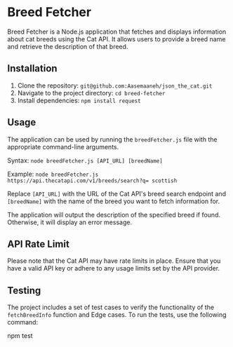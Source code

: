 # Breed Fetcher

Breed Fetcher is a Node.js application that fetches and displays information about cat breeds using the Cat API. It allows users to provide a breed name and retrieve the description of that breed.

## Installation

1. Clone the repository: `git@github.com:Aasemaaneh/json_the_cat.git`
2. Navigate to the project directory: `cd breed-fetcher`
3. Install dependencies: `npm install request`

## Usage

The application can be used by running the `breedFetcher.js` file with the appropriate command-line arguments.

Syntax: `node breedFetcher.js [API_URL] [breedName]`

Example: `node breedFetcher.js https://api.thecatapi.com/v1/breeds/search?q= scottish`

Replace `[API_URL]` with the URL of the Cat API's breed search endpoint and `[breedName]` with the name of the breed you want to fetch information for.

The application will output the description of the specified breed if found. Otherwise, it will display an error message.

## API Rate Limit

Please note that the Cat API may have rate limits in place. Ensure that you have a valid API key or adhere to any usage limits set by the API provider.

## Testing

The project includes a set of test cases to verify the functionality of the `fetchBreedInfo` function and Edge cases. To run the tests, use the following command:

npm test
